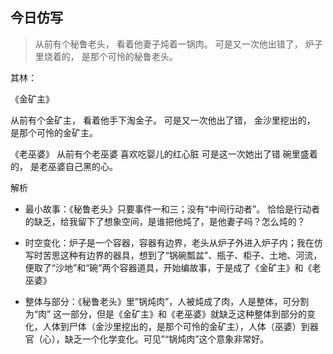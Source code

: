 ## 今日仿写

> 从前有个秘鲁老头，
  看着他妻子炖着一锅肉。
  可是又一次他出错了，
  炉子里烧着的，
  是那个可怜的秘鲁老头。
  
  
其林：

《金矿主》

从前有个金矿主，
看着他手下淘金子。
可是又一次他出了错，
金沙里挖出的，
是那个可怜的金矿主。

《老巫婆》
从前有个老巫婆
喜欢吃婴儿的红心脏
可是这一次她出了错
碗里盛着的，
是老巫婆自己黑的心。

解析
- 最小故事：《秘鲁老头》只要事件一和三；没有“中间行动者”。
恰恰是行动者的缺乏，给我留下了想象空间，是谁把他炖了，是他妻子吗？怎么炖的？
- 时空变化：炉子是一个容器，容器有边界，老头从炉子外进入炉子内；我在仿写时苦思这种有边界的器具，想到了“锅碗瓢盆”、瓶子、柜子、土地、河流，便取了“沙地”和“碗”两个容器道具，开始编故事，于是成了《金矿主》和《老巫婆》

- 整体与部分：《秘鲁老头》里”锅炖肉”，人被炖成了肉，人是整体，可分割为“肉”
这一部分，但是《金矿主》和《老巫婆》就缺乏这种整体到部分的变化，人体到尸体（金沙里挖出的，是那个可怜的金矿主），人体（巫婆）到器官（心），缺乏一个化学变化。可见”“锅炖肉”这个意象非常好。